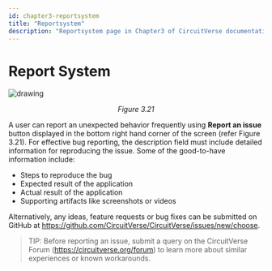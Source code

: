 ```yaml
---
id: chapter3-reportsystem
title: "Reportsystem"
description: "Reportsystem page in Chapter3 of CircuitVerse documentation."
---
```


# Report System

![drawing](/img/img_chapter3/3.21.png)

<div align="center">
  <em>Figure 3.21</em>
</div>

A user can report an unexpected behavior frequently using **Report an issue** button displayed in the bottom right hand corner of the screen (refer Figure 3.21). For effective bug reporting, the description field must include detailed information for reproducing the issue. Some of the good-to-have information include:

- Steps to reproduce the bug
- Expected result of the application
- Actual result of the application
- Supporting artifacts like screenshots or videos

Alternatively, any ideas, feature requests or bug fixes can be submitted on GitHub at https://github.com/CircuitVerse/CircuitVerse/issues/new/choose.

> TIP: Before reporting an issue, submit a query on the CircuitVerse Forum (https://circuitverse.org/forum) to learn more about similar experiences or known workarounds.
